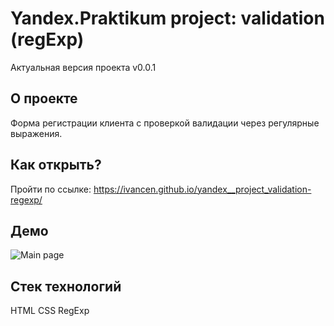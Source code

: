 # Yandex.Praktikum project: validation (regExp) 

Актуальная версия проекта v0.0.1

## О проекте
Форма регистрации клиента с проверкой валидации через регулярные выражения.

## Как открыть?
Пройти по ссылке: https://ivancen.github.io/yandex__project_validation-regexp/

## Демо 
![Main page](https://github.com/IvanCen/yandex__project_validation-regexp/blob/master/main_pic.png "Научится учиться")

## Стек технологий
HTML CSS RegExp
